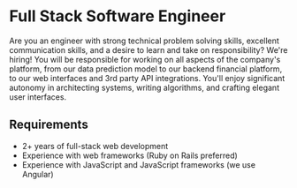 # Full Stack Software Engineer

Are you an engineer with strong technical problem solving skills, excellent communication skills, and a desire to learn and take on responsibility? We're hiring! You will be responsible for working on all aspects of the company's platform, from our data prediction model to our backend financial platform, to our web interfaces and 3rd party API integrations. You'll enjoy significant autonomy in architecting systems, writing algorithms, and crafting elegant user interfaces.

## Requirements
+	2+ years of full-stack web development
+	Experience with web frameworks (Ruby on Rails preferred)
+	Experience with JavaScript and JavaScript frameworks (we use Angular)
